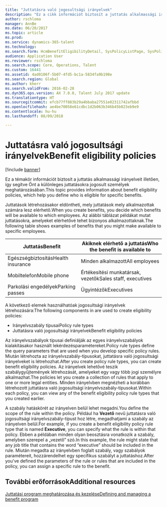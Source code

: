 ```yaml
---
title: "Juttatásra való jogosultsági irányelvek"
description: "Ez a cikk információt biztosít a juttatás alkalmassági irányelveit illetően, így segítve önt a különleges juttatásokra jogosult személyek meghatározásában."
author: rschloma
manager: AnnBe
ms.date: 06/20/2017
ms.topic: article
ms.prod: 
ms.service: dynamics-365-talent
ms.technology: 
ms.search.form: HcmBenefitEligibilityDetail, SysPolicyListPage, SysPolicySourceDocumentRuleType
audience: Application User
ms.reviewer: rschloma
ms.search.scope: Core, Operations, Talent
ms.custom: 16441
ms.assetid: 4ad0106f-5b07-4fd5-bc1a-5834fa9b198e
ms.search.region: Global
ms.author: kherr
ms.search.validFrom: 2016-02-28
ms.dyn365.ops.version: AX 7.0.0, Talent July 2017 update
ms.translationtype: HT
ms.sourcegitcommit: efcb77ff883b29a4bbaba27551e02311742afbbd
ms.openlocfilehash: ae4be70058e61cdbc1d2b063b346b45b023eb9e9
ms.contentlocale: hu-hu
ms.lasthandoff: 08/09/2018

---
```


# <a name="benefit-eligibility-policies"></a><span data-ttu-id="12aed-103">Juttatásra való jogosultsági irányelvek</span><span class="sxs-lookup"><span data-stu-id="12aed-103">Benefit eligibility policies</span></span>

[!include [banner](includes/banner.md)]

<span data-ttu-id="12aed-104">Ez a témakör információt biztosít a juttatás alkalmassági irányelveit illetően, így segítve Önt a különleges juttatásokra jogosult személyek meghatározásában.</span><span class="sxs-lookup"><span data-stu-id="12aed-104">This topic provides information about benefit eligibility policies, which help you define who is eligible for specific benefits.</span></span>

<span data-ttu-id="12aed-105">Juttatások létrehozásakor eldöntheti, mely juttatások mely alkalmazottak számára lesz elérhető.</span><span class="sxs-lookup"><span data-stu-id="12aed-105">When you create benefits, you decide which benefits will be available to which employees.</span></span> <span data-ttu-id="12aed-106">Az alábbi táblázat példákat mutat juttatásokra, amelyeket elérhetővé tehet bizonyos alkalmazottaknak.</span><span class="sxs-lookup"><span data-stu-id="12aed-106">The following table shows examples of benefits that you might make available to specific employees.</span></span>

| <span data-ttu-id="12aed-107">Juttatás</span><span class="sxs-lookup"><span data-stu-id="12aed-107">Benefit</span></span>          | <span data-ttu-id="12aed-108">Akiknek elérhető a juttatás</span><span class="sxs-lookup"><span data-stu-id="12aed-108">Who the benefit is available to</span></span> |
|------------------|---------------------------------|
| <span data-ttu-id="12aed-109">Egészségbiztosítás</span><span class="sxs-lookup"><span data-stu-id="12aed-109">Health insurance</span></span> | <span data-ttu-id="12aed-110">Minden alkalmazott</span><span class="sxs-lookup"><span data-stu-id="12aed-110">All employees</span></span>                   |
| <span data-ttu-id="12aed-111">Mobiltelefon</span><span class="sxs-lookup"><span data-stu-id="12aed-111">Mobile phone</span></span>     | <span data-ttu-id="12aed-112">Értékesítési munkatársak, vezetők</span><span class="sxs-lookup"><span data-stu-id="12aed-112">Sales staff, executives</span></span>         |
| <span data-ttu-id="12aed-113">Parkolási engedélyek</span><span class="sxs-lookup"><span data-stu-id="12aed-113">Parking passes</span></span>   | <span data-ttu-id="12aed-114">Ügyintézők</span><span class="sxs-lookup"><span data-stu-id="12aed-114">Executives</span></span>                      |

<span data-ttu-id="12aed-115">A következő elemek használhatóak jogosultsági irányelvek létrehozására:</span><span class="sxs-lookup"><span data-stu-id="12aed-115">The following components in are used to create eligibility policies:</span></span>

-   <span data-ttu-id="12aed-116">Irányelvszabály típusai</span><span class="sxs-lookup"><span data-stu-id="12aed-116">Policy rule types</span></span>
-   <span data-ttu-id="12aed-117">Juttatásra való jogosultsági irányelvek</span><span class="sxs-lookup"><span data-stu-id="12aed-117">Benefit eligibility policies</span></span>

<span data-ttu-id="12aed-118">Az irányelvszabályok típusai definiálják az egyes irányelvszabályok kialakításakor használt lekérdezésparamétereket.</span><span class="sxs-lookup"><span data-stu-id="12aed-118">Policy rule types define the query parameters that are used when you develop specific policy rules.</span></span> <span data-ttu-id="12aed-119">Miután létrehozta az irányelvszabály-típusokat, juttatásra való jogosultsági irányelveket is létrehozhat.</span><span class="sxs-lookup"><span data-stu-id="12aed-119">After you create policy rule types, you can create benefit eligibility policies.</span></span> <span data-ttu-id="12aed-120">Az irányelvek lehetővé teszik szabálygyűjtemények létrehozását, amelyeket egy vagy több jogi személyre alkalmazhat.</span><span class="sxs-lookup"><span data-stu-id="12aed-120">The policies let you create a collection of rules that apply to one or more legal entities.</span></span> <span data-ttu-id="12aed-121">Minden irányelvben megnézheti a korábban létrehozott juttatásra való jogosultsági irányelvszabály-típusokat.</span><span class="sxs-lookup"><span data-stu-id="12aed-121">Within each policy, you can view any of the benefit eligibility policy rule types that you created earlier.</span></span> 

<span data-ttu-id="12aed-122">A szabály hatáskörét az irányelven belül lehet megadni.</span><span class="sxs-lookup"><span data-stu-id="12aed-122">You define the scope of the rule within the policy.</span></span> <span data-ttu-id="12aed-123">Például ha **Vezető** nevű juttatásra való jogosultsági irányelvszabály-típust hoz létre, megadhatjami a szabály az irányelven belül.</span><span class="sxs-lookup"><span data-stu-id="12aed-123">For example, if you create a benefit eligibility policy rule type that is named **Executive**, you can specify what the rule is within that policy.</span></span> <span data-ttu-id="12aed-124">Ebben a példában minden olyan beosztásra vonatkozik a szabály, amelyben szerepel a „vezető” szó.</span><span class="sxs-lookup"><span data-stu-id="12aed-124">In this example, the rule might state that any job title that contains the word “executive” should be included in the rule.</span></span> <span data-ttu-id="12aed-125">Miután megadta az irányelvben foglalt szabály, vagy szabályok paramétereit, hozzárendelhet egy specifikus szabályt a juttatáshoz.</span><span class="sxs-lookup"><span data-stu-id="12aed-125">After you've defined the parameters of the rule or rules that are included in the policy, you can assign a specific rule to the benefit.</span></span>

<a name="additional-resources"></a><span data-ttu-id="12aed-126">További erőforrások</span><span class="sxs-lookup"><span data-stu-id="12aed-126">Additional resources</span></span>
--------

[<span data-ttu-id="12aed-127">Juttatási program meghatározása és kezelése</span><span class="sxs-lookup"><span data-stu-id="12aed-127">Defining and managing a benefit program</span></span>](manage-benefit-program.md)




